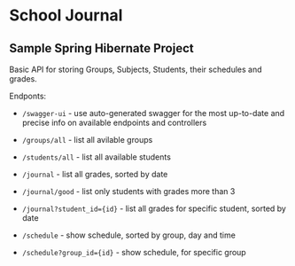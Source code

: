 # School Journal
## Sample Spring Hibernate Project

Basic API for storing Groups, Subjects, Students, their schedules and grades.

Endponts:
- ```/swagger-ui``` - use auto-generated swagger for the most up-to-date and precise info on available endpoints and controllers

- ```/groups/all``` - list all avilable groups
- ```/students/all``` - list all available students

- ```/journal``` - list all grades, sorted by date
- ```/journal/good``` - list only students with grades more than 3
- ```/journal?student_id={id}``` - list all grades for specific student, sorted by date

- ```/schedule``` - show schedule, sorted by group, day and time
- ```/schedule?group_id={id}``` - show schedule, for specific group
